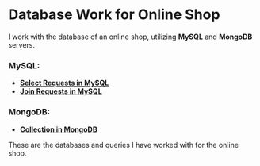 # Database Work for Online Shop

I work with the database of an online shop, utilizing **MySQL** and **MongoDB** servers.

### MySQL:
- [**Select Requests in MySQL**](https://docs.google.com/spreadsheets/d/1nW5Z99lhzCbrEfJQGSrJ_KvUCwtn2xQU/edit?usp=sharing&ouid=110590343996810390074&rtpof=true&sd=true)
-  [**Join Requests in MySQL**](https://docs.google.com/spreadsheets/d/1V9JH9itlpfb8FoHgPfKGhLfblpp7ztuQ/edit?usp=sharing&ouid=110590343996810390074&rtpof=true&sd=true)

### MongoDB:
- [ **Collection in MongoDB**](https://docs.google.com/spreadsheets/d/1a3n_XYuYXmHi0A6yCAR5ttgQ0sM17RvN/edit?usp=sharing&ouid=110590343996810390074&rtpof=true&sd=true)

These are the databases and queries I have worked with for the online shop.
